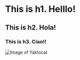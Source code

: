 # This is h1. Helllo!


## This is h2. Hola!


### This is h3. Ciao!!




![Image of Yaktocat](https://octodex.github.com/images/yaktocat.png)
